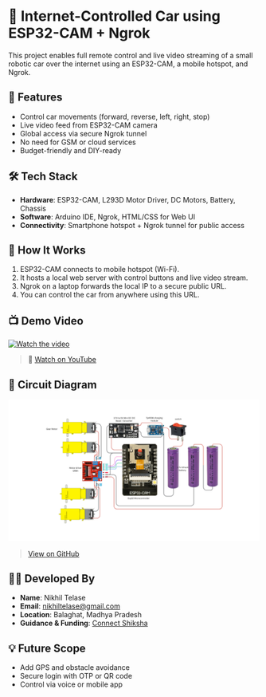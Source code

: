 # 🚗 Internet-Controlled Car using ESP32-CAM + Ngrok

This project enables full remote control and live video streaming of a small robotic car over the internet using an ESP32-CAM, a mobile hotspot, and Ngrok.

## 🔧 Features

- Control car movements (forward, reverse, left, right, stop)
- Live video feed from ESP32-CAM camera
- Global access via secure Ngrok tunnel
- No need for GSM or cloud services
- Budget-friendly and DIY-ready

## 🛠️ Tech Stack

- **Hardware**: ESP32-CAM, L293D Motor Driver, DC Motors, Battery, Chassis
- **Software**: Arduino IDE, Ngrok, HTML/CSS for Web UI
- **Connectivity**: Smartphone hotspot + Ngrok tunnel for public access

## 🔗 How It Works

1. ESP32-CAM connects to mobile hotspot (Wi-Fi).
2. It hosts a local web server with control buttons and live video stream.
3. Ngrok on a laptop forwards the local IP to a secure public URL.
4. You can control the car from anywhere using this URL.

## 📺 Demo Video

[![Watch the video](https://img.youtube.com/vi/WGUHVOzH4Zo/0.jpg)](https://www.youtube.com/watch?v=WGUHVOzH4Zo)

> 🎥 [Watch on YouTube](https://www.youtube.com/watch?v=WGUHVOzH4Zo)

## 🧩 Circuit Diagram

![Surveillance Car Circuit Diagram](https://github.com/nikhiltelase/rc-car/raw/main/Surveillance%20Car%20circuit%20diagram.png)

> [View on GitHub](https://github.com/nikhiltelase/rc-car/blob/main/Surveillance%20Car%20circuit%20diagram.png)

## 👨‍💻 Developed By

- **Name**: Nikhil Telase  
- **Email**: nikhiltelase@gmail.com  
- **Location**: Balaghat, Madhya Pradesh  
- **Guidance & Funding**: [Connect Shiksha](https://connectshiksha.com)

## 💡 Future Scope

- Add GPS and obstacle avoidance
- Secure login with OTP or QR code
- Control via voice or mobile app
